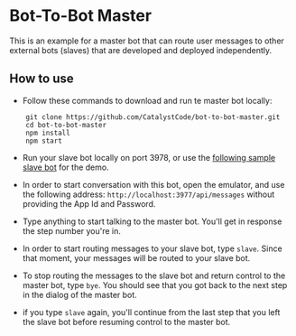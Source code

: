 # Bot-To-Bot Master

This is an example for a master bot that can route user messages to other external bots (slaves) that are developed and deployed independently.

## How to use

* Follow these commands to download and run te master bot locally:

```
	git clone https://github.com/CatalystCode/bot-to-bot-master.git
	cd bot-to-bot-master
	npm install
	npm start
```

* Run your slave bot locally on port 3978, or use the [following sample slave bot](https://github.com/CatalystCode/bot-to-bot-sub) for the demo.

* In order to start conversation with this bot, open the emulator, and use the following address: `http://localhost:3977/api/messages` without providing the App Id and Password.

* Type anything to start talking to the master bot. You'll get in response the step number you're in.

* In order to start routing messages to your slave bot, type `slave`. Since that moment, your messages will be routed to your slave bot. 

* To stop routing the messages to the slave bot and return control to the master bot, type `bye`. You should see that you got back to the next step in the dialog of the master bot.

* if you type `slave` again, you'll continue from the last step that you left the slave bot before resuming control to the master bot.







